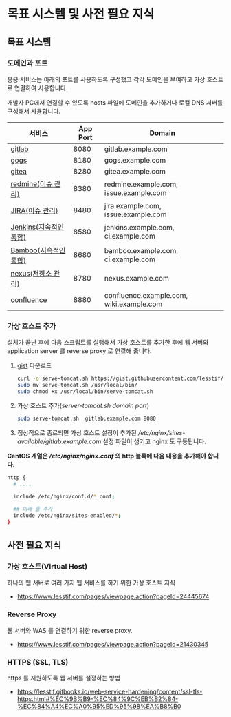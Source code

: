 # 목표 시스템 및 사전 필요 지식

<!-- toc --> 

## 목표 시스템

### 도메인과 포트

응용 서비스는 아래의 포트를 사용하도록 구성했고 각각 도메인을 부여하고 가상 호스트로 연결하여 사용합니다.

개발자 PC에서 연결할 수 있도록 hosts 파일에 도메인을 추가하거나 로컬 DNS 서버를 구성해서 사용합니다.

| 서비스                                      | App Port | Domain                                   |
| ---------------------------------------- | -------- | ---------------------------------------- |
| [gitlab](https://gitlab.com)             | 8080     | gitlab.example.com                       |
| [gogs](https://gogs.io)                  | 8180     | gogs.example.com                         |
| [gitea](https://gitea.io/)               | 8280     | gitea.example.com                        |
| [redmine(이슈 관리)](http://www.redmine.org) | 8380     | redmine.example.com, issue.example.com   |
| [JIRA(이슈 관리)](https://www.atlassian.com/software/jira) | 8480     | jira.example.com, issue.example.com      |
| [Jenkins(지속적인 통합)](https://jenkins.io/)  | 8580     | jenkins.example.com, ci.example.com      |
| [Bamboo(지속적인 통합)](https://www.atlassian.com/software/bamboo) | 8680     | bamboo.example.com, ci.example.com       |
| [nexus(저장소 관리)](http://www.sonatype.org/nexus/) | 8780     | nexus.example.com                        |
| [confluence](https://www.atlassian.com/software/confluence) | 8880     | confluence.example.com, wiki.example.com |

### 가상 호스트 추가

설치가 끝난 후에 다음 스크립트를 실행해서 가상 호스트를 추가한 후에 웹 서버와 application server 를 reverse proxy 로 연결해 줍니다.

1. [gist](https://gist.github.com/lesstif/4d162c4c8df756a65286) 다운로드

   ```sh
   curl -o serve-tomcat.sh https://gist.githubusercontent.com/lesstif/4d162c4c8df756a65286/raw 
   sudo mv serve-tomcat.sh /usr/local/bin/ 
   sudo chmod +x /usr/local/bin/serve-tomcat.sh
   ```

2. 가상 호스트 추가(*server-tomcat.sh domain port*)

   ```sh
   sudo serve-tomcat.sh  gitlab.example.com 8080
   ```

3. 정상적으로 종료되면 가상 호스트 설정이 추가된  */etc/nginx/sites-available/gitlab.example.com* 설정 파일이 생기고 nginx 도 구동됩니다.



**CentOS 계열은 */etc/nginx/nginx.conf* 의 http 블록에 다음 내용을 추가해야 합니다.**

```sh
http {
  # ....
  
  include /etc/nginx/conf.d/*.conf;

  ## 아래 줄 추가
  include /etc/nginx/sites-enabled/*;
}
```


## 사전 필요 지식



### 가상 호스트(Virtual Host)

하나의 웹 서버로 여러 가지 웹 서비스를 하기 위한 가상 호스트 지식

* https://www.lesstif.com/pages/viewpage.action?pageId=24445674



### Reverse Proxy

웹 서버와 WAS 를 연결하기 위한 reverse proxy.

* https://www.lesstif.com/pages/viewpage.action?pageId=21430345



### HTTPS (SSL, TLS)

https 를 지원하도록 웹 서버를 설정하는 방법

* https://lesstif.gitbooks.io/web-service-hardening/content/ssl-tls-https.html#%EC%9B%B9-%EC%84%9C%EB%B2%84-%EC%84%A4%EC%A0%95%ED%95%98%EA%B8%B0


